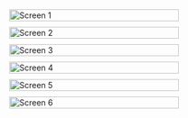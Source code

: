 <div style="display: flex; flex-wrap: wrap; justify-content: center;">
    <img src="https://github.com/user-attachments/assets/c55cfad2-e76e-4aff-b58a-e04f102b1503" alt="Screen 1" style="margin: 5px; width: 100%; max-width: 300px; height: auto;">
    <img src="https://github.com/user-attachments/assets/ea0267a9-99c3-4ee8-be45-e59ca50b5795" alt="Screen 2" style="margin: 5px; width: 100%; max-width: 300px; height: auto;">
    <img src="https://github.com/user-attachments/assets/a413bafe-2a9c-45c4-aec1-042a82cc756c" alt="Screen 3" style="margin: 5px; width: 100%; max-width: 300px; height: auto;">
    <img src="https://github.com/user-attachments/assets/63ca7373-e40b-4f82-94ae-efe3b96083f1" alt="Screen 4" style="margin: 5px; width: 100%; max-width: 300px; height: auto;">
    <img src="https://github.com/user-attachments/assets/858bc5c5-8162-4b18-9c91-2655b14ad215" alt="Screen 5" style="margin: 5px; width: 100%; max-width: 300px; height: auto;">
    <img src="https://github.com/user-attachments/assets/ce16dc79-d371-4b62-bdce-efc320e1c78e" alt="Screen 6" style="margin: 5px; width: 100%; max-width: 300px; height: auto;">
</div>
